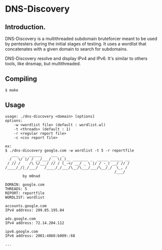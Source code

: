 # DNS-Discovery

## Introduction.

DNS-Discovery is a multithreaded subdomain bruteforcer meant to be used by pentesters during the initial stages of testing. It uses a wordlist that concatenates with a given domain to search for subdomains.

DNS-Discovery resolve and display IPv4 and IPv6.  It's similar to others tools, like dnsmap, but multithreaded.


## Compiling
```
$ make 
```

## Usage
```
usage: ./dns-discovery <domain> [options]
options:
	-w <wordlist file> (default : wordlist.wl)
	-t <threads> (default : 1)
	-r <regular report file>
	-c <csv report file>

ex:
$ ./dns-discovery google.com -w wordlist -t 5 -r reportfile
   ___  _  ______    ___  _                              
  / _ \/ |/ / __/___/ _ \(_)__ _______ _  _____ ______ __
 / // /    /\ \/___/ // / (_-</ __/ _ \ |/ / -_) __/ // /
/____/_/|_/___/   /____/_/___/\__/\___/___/\__/_/  \_, / 
                                                  /___/  
        by m0nad

DOMAIN: google.com
THREADS: 5
REPORT: reportfile
WORDLIST: wordlist

accounts.google.com
IPv4 address: 209.85.195.84

ads.google.com
IPv4 address: 72.14.204.112

ipv6.google.com
IPv6 address: 2001:4860:b009::68

...
```

